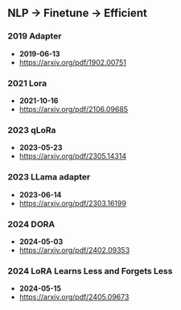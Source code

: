 ## NLP -> Finetune -> Efficient


### 2019 Adapter
- **2019-06-13**
- https://arxiv.org/pdf/1902.00751
### 2021 Lora
- **2021-10-16**
- https://arxiv.org/pdf/2106.09685
### 2023 qLoRa
- **2023-05-23**
- https://arxiv.org/pdf/2305.14314
### 2023 LLama adapter
- **2023-06-14**
- https://arxiv.org/pdf/2303.16199
### 2024 DORA
- **2024-05-03**
- https://arxiv.org/pdf/2402.09353
### 2024 LoRA Learns Less and Forgets Less
- **2024-05-15**
- https://arxiv.org/pdf/2405.09673